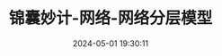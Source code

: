 ---
title: 锦囊妙计-网络-网络分层模型
date: 2024-05-01 19:30:11
tags: 
  - CS 
categories: 
  - Interview
password: zzy   
message: 会员文档
---